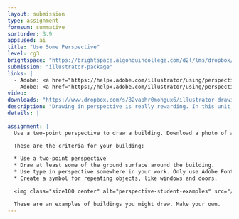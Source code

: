 ```yaml
---
layout: submission
type: assignment
formsum: summative
sortorder: 3.9
appsused: ai
title: "Use Some Perspective"
level: cg3
brightspace: "https://brightspace.algonquincollege.com/d2l/lms/dropbox/user/folder_submit_files.d2l?db=354418&grpid=0&isprv=0&bp=0&ou=372603"
submission: "illustrator-package"
links: |
  - Adobe: <a href="https://helpx.adobe.com/illustrator/using/perspective-drawing.html" target="_blank" title="Perspective Drawing">Perspective Drawing</a>
  - Adobe: <a href="https://helpx.adobe.com/illustrator/using/perspective-grid.html" target="_blank" title="Define Perspective Grids">Define Perspective Grids</a>
video: 
downloads: "https://www.dropbox.com/s/82vaphr0mohgux6/illustrator-drawing-in-perspective.zip?dl=1"
description: "Drawing in perspective is really rewarding. In this unit, we'll explore the different types of perspective available to us."
details: |
  
assignment: |
  Use a two-point perspective to draw a building. Download a photo of a building. Place it in Illustrator. Lock it on a layer. Create a new layer to draw on. You could always place the building on top, then make it translucent. It can be a corner store, a school, an appartment building, etc... 

  These are the criteria for your building:

  * Use a two-point perspective
  * Draw at least some of the ground surface around the building.
  * Use type in perspective somewhere in your work. Only use Adobe Fonts.
  * Create a symbol for repeating objects, like windows and doors.

  <img class="size100 center" alt="perspective-student-examples" src="/images/illustrator-perspective/perspective-student-examples.jpg">

  These are an examples of buildings you might draw. Make your own.
---
```

